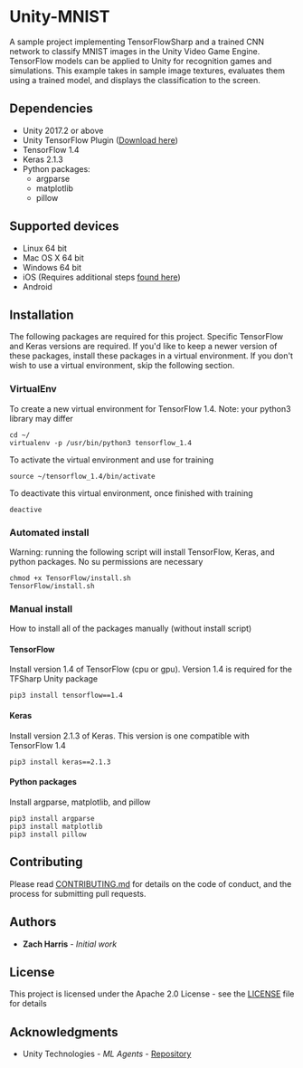 # Unity-MNIST
A sample project implementing TensorFlowSharp and a trained CNN network to classify MNIST images in the Unity Video Game Engine. TensorFlow models can be applied to Unity for recognition games and simulations. This example takes in sample image textures, evaluates them using a trained model, and displays the classification to the screen.

## Dependencies
* Unity 2017.2 or above
* Unity TensorFlow Plugin ([Download here](https://s3.amazonaws.com/unity-ml-agents/0.3/TFSharpPlugin.unitypackage))
* TensorFlow 1.4
* Keras 2.1.3
* Python packages:
    * argparse
    * matplotlib
    * pillow
    
## Supported devices
 * Linux 64 bit
 * Mac OS X 64 bit
 * Windows 64 bit
 * iOS (Requires additional steps [found here](https://github.com/Unity-Technologies/ml-agents/blob/master/docs/Using-TensorFlow-Sharp-in-Unity.md#ios-additional-instructions-for-building))
 * Android

## Installation
The following packages are required for this project. Specific TensorFlow and Keras versions are required. If you'd like to keep a newer version of these packages, install these packages in a virtual environment. If you don't wish to use a virtual environment, skip the following section.

### VirtualEnv
To create a new virtual environment for TensorFlow 1.4. Note: your python3 library may differ
~~~
cd ~/
virtualenv -p /usr/bin/python3 tensorflow_1.4
~~~

To activate the virtual environment and use for training
~~~
source ~/tensorflow_1.4/bin/activate
~~~

To deactivate this virtual environment, once finished with training
~~~
deactive
~~~

### Automated install
Warning: running the following script will install TensorFlow, Keras, and python packages. No su permissions are necessary
~~~
chmod +x TensorFlow/install.sh
TensorFlow/install.sh
~~~

### Manual install
How to install all of the packages manually (without install script)

#### TensorFlow
Install version 1.4 of TensorFlow (cpu or gpu). Version 1.4 is required for the TFSharp Unity package
~~~
pip3 install tensorflow==1.4
~~~

#### Keras
Install version 2.1.3 of Keras. This version is one compatible with TensorFlow 1.4
~~~
pip3 install keras==2.1.3
~~~

#### Python packages
Install argparse, matplotlib, and pillow
~~~
pip3 install argparse
pip3 install matplotlib
pip3 install pillow
~~~

## Contributing

Please read [CONTRIBUTING.md](https://github.com/jzharris/Unity-MNIST/blob/master/CONTRIBUTING.md) for details on the code of conduct, and the process for submitting pull requests.

## Authors

* **Zach Harris** - *Initial work*

## License

This project is licensed under the Apache 2.0 License - see the [LICENSE](https://github.com/jzharris/Unity-MNIST/blob/master/LICENSE) file for details

## Acknowledgments

* Unity Technologies - *ML Agents* - [Repository](https://github.com/Unity-Technologies/ml-agents/blob/master/docs/Using-TensorFlow-Sharp-in-Unity.md)
